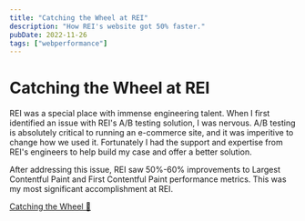 ```yaml
---
title: "Catching the Wheel at REI"
description: "How REI's website got 50% faster."
pubDate: 2022-11-26
tags: ["webperformance"]
---
```

# Catching the Wheel at REI
REI was a special place with immense engineering talent. When I first identified an issue with REI's A/B testing solution, I was nervous. A/B testing is absolutely critical to running an e-commerce site, and it was imperitive to change how we used it. Fortunately I had the support and expertise from REI's engineers to help build my case and offer a better solution. 

After addressing this issue, REI saw 50%-60% improvements to Largest Contentful Paint and First Contentful Paint performance metrics. This was my most significant accomplishment at REI.

[Catching the Wheel 🔗](https://engineering.rei.com/web-performance/catch-the-wheel.html)